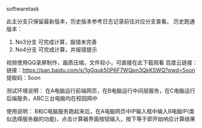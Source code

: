 softwaretask

此主分支只保留最新版本，历史版本参考日志记录前往对应分支查看。
历史跑通版本：
  1. No3分支  可完成计算，报错未完善
  2. No4分支  可完成计算，并报错提示

视频使用QQ录屏制作，画质压缩，文件较小，可直接在此下载观看
百度云链接：链接：https://pan.baidu.com/s/1gGquk50P6F7WQpn3QkKSWQ?pwd=5oon 
          提取码：5oon

测试环境说明：
在A电脑运行前端网页，在B电脑运行中间层服务，在C电脑运行后端服务，ABC三台电脑均在校园网中

使用说明：
B和C电脑服务跑起来后，在A电脑网页中IP输入框中输入B电脑IP(类似选择服务器的功能)，点击计算器界面按钮输入，按下等于即开始响应计算结果

